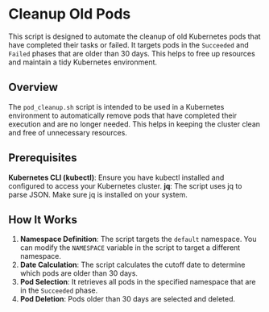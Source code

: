 # Cleanup Old Pods

This script is designed to automate the cleanup of old Kubernetes pods that have completed their tasks or failed. It targets pods in the `Succeeded` and `Failed` phases that are older than 30 days. This helps to free up resources and maintain a tidy Kubernetes environment.

## Overview

The `pod_cleanup.sh` script is intended to be used in a Kubernetes environment to automatically remove pods that have completed their execution and are no longer needed. This helps in keeping the cluster clean and free of unnecessary resources.


## Prerequisites
**Kubernetes CLI (kubectl)**: Ensure you have kubectl installed and configured to access your Kubernetes cluster.
**jq**: The script uses jq to parse JSON. Make sure jq is installed on your system.


## How It Works

1. **Namespace Definition**: The script targets the `default` namespace. You can modify the `NAMESPACE` variable in the script to target a different namespace.
2. **Date Calculation**: The script calculates the cutoff date to determine which pods are older than 30 days.
3. **Pod Selection**: It retrieves all pods in the specified namespace that are in the `Succeeded` phase.
4. **Pod Deletion**: Pods older than 30 days are selected and deleted.
